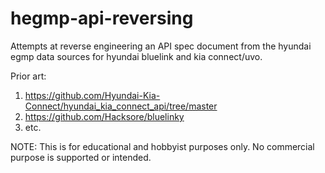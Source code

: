 # hegmp-api-reversing

Attempts at reverse engineering an API spec document from the hyundai egmp data sources for hyundai bluelink and kia connect/uvo.

Prior art:

1. https://github.com/Hyundai-Kia-Connect/hyundai_kia_connect_api/tree/master
2. https://github.com/Hacksore/bluelinky
3. etc.

NOTE: This is for educational and hobbyist purposes only. No commercial purpose is supported or intended.
